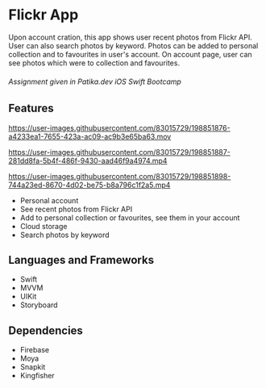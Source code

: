 # Flickr App

Upon account cration, this app shows user recent photos from Flickr API. User can also search photos by keyword. Photos can be added to personal collection and to favourites in user's account. On account page, user can see photos which were to collection and favourites.

###### Assignment given in Patika.dev iOS Swift Bootcamp

## Features


https://user-images.githubusercontent.com/83015729/198851876-a4233ea1-7655-423a-ac09-ac9b3e65ba63.mov



https://user-images.githubusercontent.com/83015729/198851887-281dd8fa-5b4f-486f-9430-aad46f9a4974.mp4



https://user-images.githubusercontent.com/83015729/198851898-744a23ed-8670-4d02-be75-b8a796c1f2a5.mp4


- Personal account
- See recent photos from Flickr API
- Add to personal collection or favourites, see them in your account
- Cloud storage
- Search photos by keyword

## Languages and Frameworks

- Swift
- MVVM
- UIKit
- Storyboard

## Dependencies

- Firebase
- Moya
- Snapkit
- Kingfisher
